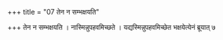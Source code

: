 +++
title = "07 तेन न सम्भक्षयति"

+++
तेन न सम्भक्षयति । नास्मिन्नुपहवमिच्छते । यद्यस्मिन्नुपहवमिच्छेत भक्षयेत्येनं ब्रूयात् ७